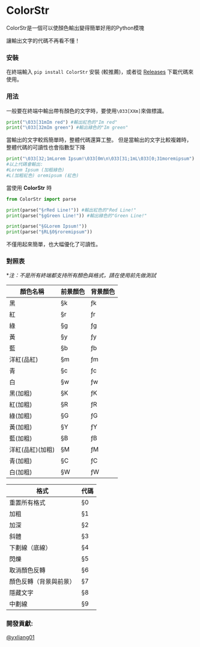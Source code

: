 # ColorStr
ColorStr是一個可以使顏色輸出變得簡單好用的Python模塊

讓輸出文字的代碼不再看不懂！

### 安裝

在終端輸入 `pip install ColorStr` 安裝 (較推薦)，或者從 [Releases](https://www.github.com/mclt0568/ColorStr/releases) 下載代碼來使用。 

### 用法

一般要在終端中輸出帶有顏色的文字時，要使用`\033[XXm]`來做標識。
```python
print("\033[31mIm red") #輸出紅色的"Im red"
print("\033[32mIm green") #輸出綠色的"Im green"
```
當輸出的文字較爲簡單時，整體代碼還算工整。
但是當輸出的文字比較複雜時，整體代碼的可讀性也會指數型下降

```python
print("\033[32;1mLorem Ipsum!\033[0m\n\033[31;1mL\033[0;31moremipsum")
#以上代碼會輸出:
#Lorem Ipsum (加粗綠色)
#L(加粗紅色) oremipsum (紅色)
```

當使用 **ColorStr** 時

```python
from ColorStr import parse

print(parse("§rRed Line!")) #輸出紅色的"Red Line!"
print(parse("§gGreen Line!")) #輸出綠色的"Green Line!"

print(parse("§GLorem Ipsum!"))
print(parse("§RL§0§roremipsum"))
```
不僅用起來簡單，也大幅優化了可讀性。

### 對照表

**注：不是所有終端都支持所有顏色與格式，請在使用前先做測試* 

| 顏色名稱         | 前景顏色 | 背景顏色 |
| ---------------- | -------- | -------- |
| 黑               | §k       | ƒk       |
| 紅               | §r       | ƒr       |
| 綠               | §g       | ƒg       |
| 黃               | §y       | ƒy       |
| 藍               | §b       | ƒb       |
| 洋紅(品紅)       | §m       | ƒm       |
| 青               | §c       | ƒc       |
| 白               | §w       | ƒw       |
| 黑(加粗)         | §K       | ƒK       |
| 紅(加粗)         | §R       | ƒR       |
| 綠(加粗)         | §G       | ƒG       |
| 黃(加粗)         | §Y       | ƒY       |
| 藍(加粗)         | §B       | ƒB       |
| 洋紅(品紅)(加粗) | §M       | ƒM       |
| 青(加粗)         | §C       | ƒC       |
| 白(加粗)         | §W       | ƒW       |



| 格式 | 代碼 |
| ---------- | ---- |
| 重置所有格式 | §0  |
| 加粗  | §1  |
| 加深    | §2  |
| 斜體    | §3  |
| 下劃線（底線） | §4  |
| 閃爍   | §5  |
| 取消顏色反轉 | §6  |
| 顏色反轉（背景與前景） | §7  |
| 隱藏文字  | §8  |
| 中劃線   | §9  |

### 開發貢獻:
[@yxliang01](https://www.github.com/yxliang01)